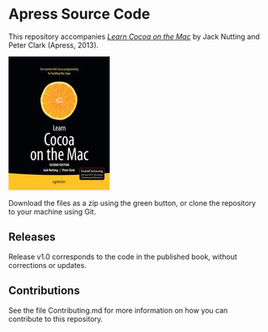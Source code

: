 # Apress Source Code

This repository accompanies [*Learn Cocoa on the Mac*](http://www.apress.com/9781430245421) by Jack Nutting and Peter  Clark (Apress, 2013).

![Cover image](9781430245421.jpg)

Download the files as a zip using the green button, or clone the repository to your machine using Git.

## Releases

Release v1.0 corresponds to the code in the published book, without corrections or updates.

## Contributions

See the file Contributing.md for more information on how you can contribute to this repository.
